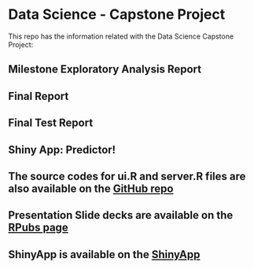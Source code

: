 # Data Science - Capstone Project
This repo has the information related with the Data Science Capstone Project:

## Milestone Exploratory Analysis Report

## Final Report

## Final Test Report

## Shiny App: Predictor!

## The source codes for ui.R and server.R files are also available on the [GitHub repo](https://github.com/swarnaravi/capstone)

## Presentation Slide decks are available on the [RPubs page](http://www.rpubs.com/swarnaravi/416823)

## ShinyApp is available on the [ShinyApp](https://swarnaravi.shinyapps.io/capstone/)